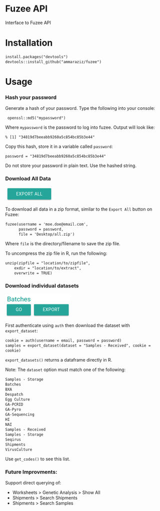 # Fuzee API
Interface to Fuzee API

# Installation

    install.packages("devtools")
    devtools::install_github("ammaraziz/fuzee")

# Usage
### Hash your password

Generate a hash of your password. Type the following into your console:

     openssl::md5("mypassword")

Where `mypassword` is the password to log into fuzee. Output will look like:

    % [1] "34819d7beeabb9260a5c854bc85b3e44"

Copy this hash, store it in a variable called `password`:

    password = "34819d7beeabb9260a5c854bc85b3e44"

Do not store your password in plain text. Use the hashed string.


### Download All Data
![ExportAll](man/exportall.png)

To download all data in a zip format, similar to the `Export All` button on Fuzee:

    fuzee(username = 'moe.doe@email.com', 
          password = password,
          file = 'Desktop/all.zip')

Where `file` is the directory/filename to save the zip file. 

To uncompress the zip file in R, run the following: 

    unzip(zipfile = "location/to/zipfile",
		exdir = "location/to/extract",
		overwrite = TRUE)


### Download individual datasets
![Batches](man/batches.png)

First authenticate using `auth` then download the dataset with `export_dataset`:

    cookie = auth(username = email, password = password)
    samples = export_dataset(dataset = "Samples - Received", cookie = cookie)

`export_datasets()` returns a dataframe directly in R.

Note: The `dataset` option must match one of the following:

	Samples - Storage
	Batches 
	BXA 
	Despatch 
	Egg Culture
	GA-PCRID
	GA-Pyro
	GA-Sequencing
	HI
	NAI
	Samples - Received
	Samples - Storage 
	Seqirus
	Shipments 
	VirusCulture 

Use `get_codes()` to see this list.

### Future Improvments:

Support direct querying of:

- Worksheets > Genetic Analysis > Show All
- Shipments > Search Shipments
- Shipments > Search Samples
